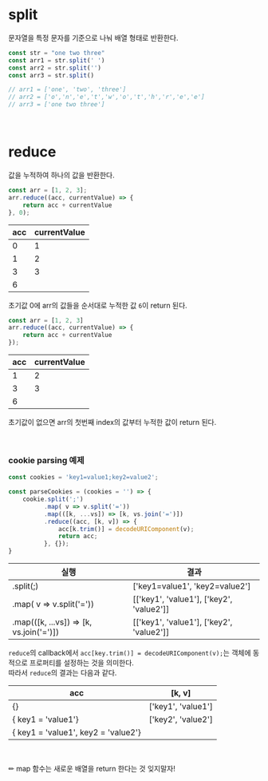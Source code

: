 # split

문자열을 특정 문자를 기준으로 나눠 배열 형태로 반환한다. 

```js
const str = "one two three"
const arr1 = str.split(' ')
const arr2 = str.split('')
const arr3 = str.split()

// arr1 = ['one', 'two', 'three']
// arr2 = ['o','n','e','t','w','o','t','h','r','e','e']
// arr3 = ['one two three']
```
<br/>  

# reduce

값을 누적하여 하나의 값을 반환한다. 

```js
const arr = [1, 2, 3];
arr.reduce((acc, currentValue) => {
    return acc + currentValue
}, 0);
```
| acc | currentValue |
| --- | --- |
| 0 | 1 |
| 1 | 2 | 
| 3 | 3 | 
| 6 | |

초기값 0에 arr의 값들을 순서대로 누적한 값 `6`이 return 된다. 

```js
const arr = [1, 2, 3]
arr.reduce((acc, currentValue) => {
    return acc + currentValue
});
```
| acc | currentValue |
| --- | --- |
| 1 | 2 | 
| 3 | 3 | 
| 6 | |

초기값이 없으면 arr의 첫번째 index의 값부터 누적한 값이 return 된다.   


<br/>

### cookie parsing 예제

```js
const cookies = 'key1=value1;key2=value2';

const parseCookies = (cookies = '') => {
    cookie.split(';')
          .map( v => v.split('='))
          .map(([k, ...vs]) => [k, vs.join('=')])
          .reduce((acc, [k, v]) => {
              acc[k.trim()] = decodeURIComponent(v);
              return acc;
          }, {});
}
```
| 실행 | 결과 |
| --- | --- |
| .split(;) | ['key1=value1', 'key2=value2'] |
| .map( v => v.split('=')) | [['key1', 'value1'], ['key2', 'value2']] |
| .map(([k, ...vs]) => [k, vs.join('=')]) | [['key1', 'value1'], ['key2', 'value2']] |  


`reduce`의 callback에서 `acc[key.trim()] = decodeURIComponent(v);`는 객체에 동적으로 프로퍼티를 설정하는 것을 의미한다.   
따라서 `reduce`의 결과는 다음과 같다.

| acc | [k, v] | 
| --- | --- |
| {} | ['key1', 'value1'] | 
| { key1 = 'value1'} | ['key2', 'value2'] | 
| { key1 = 'value1', key2 = 'value2'} | |


 <br/>

 ✏ map 함수는 새로운 배열을 return 한다는 것 잊지말자!
 
